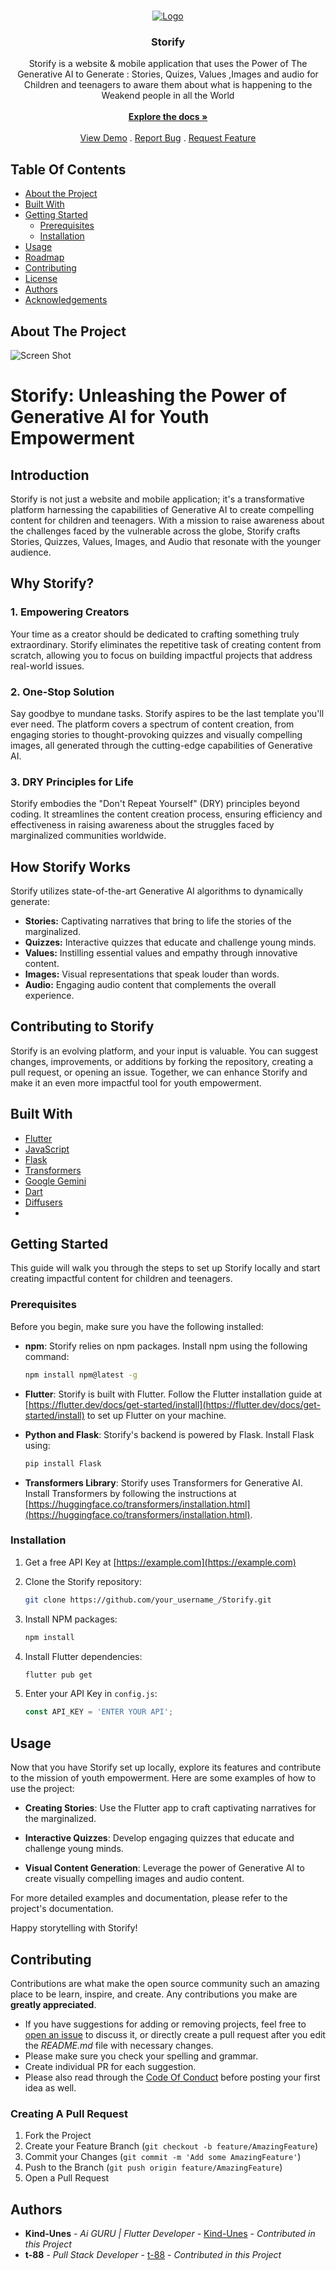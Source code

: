 <br/>
<p align="center">
  <a href="https://github.com/Storify/Storify">
    <img src="./logo.png" alt="Logo">
  </a>

  <h3 align="center">Storify</h3>

  <p align="center">
    Storify is a website & mobile application that uses the Power of The Generative AI to Generate : Stories, Quizes, Values ,Images and audio for Children and teenagers to aware them about what is happening to the Weakend people in all the World
    <br/>
    <br/>
    <a href="https://github.com/Storify/Storify"><strong>Explore the docs »</strong></a>
    <br/>
    <br/>
    <a href="https://github.com/Storify/Storify">View Demo</a>
    .
    <a href="https://github.com/Storify/Storify/issues">Report Bug</a>
    .
    <a href="https://github.com/Storify/Storify/issues">Request Feature</a>
  </p>
</p>



## Table Of Contents

* [About the Project](#about-the-project)
* [Built With](#built-with)
* [Getting Started](#getting-started)
  * [Prerequisites](#prerequisites)
  * [Installation](#installation)
* [Usage](#usage)
* [Roadmap](#roadmap)
* [Contributing](#contributing)
* [License](#license)
* [Authors](#authors)
* [Acknowledgements](#acknowledgements)

## About The Project

![Screen Shot](images/screenshot.png)

# Storify: Unleashing the Power of Generative AI for Youth Empowerment

## Introduction

Storify is not just a website and mobile application; it's a transformative platform harnessing the capabilities of Generative AI to create compelling content for children and teenagers. With a mission to raise awareness about the challenges faced by the vulnerable across the globe, Storify crafts Stories, Quizzes, Values, Images, and Audio that resonate with the younger audience.

## Why Storify?

### 1. Empowering Creators

Your time as a creator should be dedicated to crafting something truly extraordinary. Storify eliminates the repetitive task of creating content from scratch, allowing you to focus on building impactful projects that address real-world issues.

### 2. One-Stop Solution

Say goodbye to mundane tasks. Storify aspires to be the last template you'll ever need. The platform covers a spectrum of content creation, from engaging stories to thought-provoking quizzes and visually compelling images, all generated through the cutting-edge capabilities of Generative AI.

### 3. DRY Principles for Life

Storify embodies the "Don't Repeat Yourself" (DRY) principles beyond coding. It streamlines the content creation process, ensuring efficiency and effectiveness in raising awareness about the struggles faced by marginalized communities worldwide.

## How Storify Works

Storify utilizes state-of-the-art Generative AI algorithms to dynamically generate:

* **Stories:** Captivating narratives that bring to life the stories of the marginalized.
* **Quizzes:** Interactive quizzes that educate and challenge young minds.
* **Values:** Instilling essential values and empathy through innovative content.
* **Images:** Visual representations that speak louder than words.
* **Audio:** Engaging audio content that complements the overall experience.

## Contributing to Storify

Storify is an evolving platform, and your input is valuable. You can suggest changes, improvements, or additions by forking the repository, creating a pull request, or opening an issue. Together, we can enhance Storify and make it an even more impactful tool for youth empowerment.


## Built With



* [Flutter]()
* [JavaScript]()
* [Flask]()
* [Transformers]()
* [Google Gemini]()
* [Dart]()
* [Diffusers]()
* []()

## Getting Started

This guide will walk you through the steps to set up Storify locally and start creating impactful content for children and teenagers.


### Prerequisites

Before you begin, make sure you have the following installed:

* **npm**: Storify relies on npm packages. Install npm using the following command:

    ```bash
    npm install npm@latest -g
    ```

* **Flutter**: Storify is built with Flutter. Follow the Flutter installation guide at [https://flutter.dev/docs/get-started/install](https://flutter.dev/docs/get-started/install) to set up Flutter on your machine.

* **Python and Flask**: Storify's backend is powered by Flask. Install Flask using:

    ```bash
    pip install Flask
    ```


* **Transformers Library**: Storify uses Transformers for Generative AI. Install Transformers by following the instructions at [https://huggingface.co/transformers/installation.html](https://huggingface.co/transformers/installation.html).


### Installation

1. Get a free API Key at [https://example.com](https://example.com)

2. Clone the Storify repository:

    ```bash
    git clone https://github.com/your_username_/Storify.git
    ```

3. Install NPM packages:

    ```bash
    npm install
    ```

4. Install Flutter dependencies:

    ```bash
    flutter pub get
    ```

5. Enter your API Key in `config.js`:

    ```javascript
    const API_KEY = 'ENTER YOUR API';
    ```



## Usage

Now that you have Storify set up locally, explore its features and contribute to the mission of youth empowerment. Here are some examples of how to use the project:

* **Creating Stories**: Use the Flutter app to craft captivating narratives for the marginalized.

* **Interactive Quizzes**: Develop engaging quizzes that educate and challenge young minds.

* **Visual Content Generation**: Leverage the power of Generative AI to create visually compelling images and audio content.

For more detailed examples and documentation, please refer to the project's documentation.

Happy storytelling with Storify!

## Contributing

Contributions are what make the open source community such an amazing place to be learn, inspire, and create. Any contributions you make are **greatly appreciated**.
* If you have suggestions for adding or removing projects, feel free to [open an issue](https://github.com/Storify/Storify/issues/new) to discuss it, or directly create a pull request after you edit the *README.md* file with necessary changes.
* Please make sure you check your spelling and grammar.
* Create individual PR for each suggestion.
* Please also read through the [Code Of Conduct](https://github.com/Storify/Storify/blob/main/CODE_OF_CONDUCT.md) before posting your first idea as well.

### Creating A Pull Request

1. Fork the Project
2. Create your Feature Branch (`git checkout -b feature/AmazingFeature`)
3. Commit your Changes (`git commit -m 'Add some AmazingFeature'`)
4. Push to the Branch (`git push origin feature/AmazingFeature`)
5. Open a Pull Request

## Authors

* **Kind-Unes** - *Ai GURU | Flutter Developer* - [Kind-Unes](https://github.com/Kind-Unes) - *Contributed in this Project*
* **t-88** - *Pull Stack Developer* - [t-88](https://github.com/t-88) - *Contributed in this Project*
